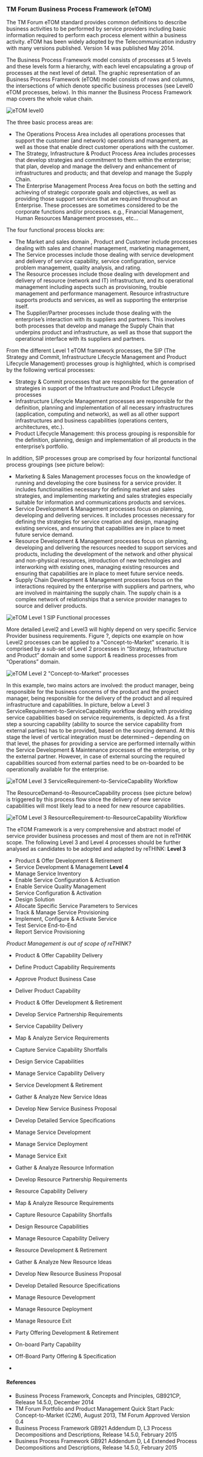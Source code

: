 ### TM Forum Business Process Framework (eTOM)

The TM Forum eTOM standard provides common definitions to describe business activities to be performed by service providers including basic information required to perform each process element within a business activity. eTOM has been widely adopted by the Telecommunication industry with many versions published. Version 14 was published May 2014.

The Business Process Framework model consists of processes at 5 levels and these levels form a hierarchy, with each level encapsulating a group of processes at the next level of detail. The graphic representation of an Business Process Framework (eTOM) model consists of rows and columns, the intersections of which denote specific business processes (see Level0 eTOM processes, below). In this manner the Business Process Framework map covers the whole value chain. 

 ![eTOM level0](eTOM-level0.png)
 
The three basic process areas are:
* The Operations Process Area includes all operations processes that support the customer (and network) operations and management, as well as those that enable direct customer operations with the customer. 
* The Strategy, Infrastructure & Product Process Area includes processes that develop strategies and commitment to them within the enterprise; that plan, develop and manage the delivery and enhancement of infrastructures and products; and that develop and manage the Supply Chain.
* The Enterprise Management Process Area focus on both the setting and achieving of strategic corporate goals and objectives, as well as providing those support services that are required throughout an Enterprise. These processes are sometimes considered to be the corporate functions and/or processes. e.g., Financial Management, Human Resources Management processes, etc… 

The four functional process blocks are:
*	The Market and sales domain , Product and Customer include processes dealing with sales and channel management, marketing management, 
*	The Service processes include those dealing with service development and delivery of service capability, service configuration, service problem management, quality analysis, and rating.
*	The Resource processes include those dealing with development and delivery of resource (network and IT) infrastructure, and its operational management including aspects such as provisioning, trouble management and performance management. Resource infrastructure supports products and services, as well as supporting the enterprise itself.
*	The Supplier/Partner processes include those dealing with the enterprise’s interaction with its suppliers and partners. This involves both processes that develop and manage the Supply Chain that underpins product and infrastructure, as well as those that support the operational interface with its suppliers and partners.

From the different Level 1 eTOM framework processes, the SIP (The Strategy and Commit, Infrastructure Lifecycle Management and Product Lifecycle Management) processes group is highlighted, which is comprised by the following vertical processes:

* Strategy & Commit processes that are responsible for the generation of strategies in support of the Infrastructure and Product Lifecycle processes
* Infrastructure Lifecycle Management processes are responsible for the definition, planning and implementation of all necessary infrastructures (application, computing and network), as well as all other support infrastructures and business capabilities (operations centers, architectures, etc.). 
* Product Lifecycle Management: this process grouping is responsible for the definition, planning, design and implementation of all products in the enterprise’s portfolio.

In addition, SIP processes group are comprised by four horizontal functional process groupings (see picture below):
* Marketing & Sales Management processes focus on the knowledge of running and developing the core business for a service provider. It includes functionalities necessary for defining market and sales strategies, and implementing marketing and sales strategies especially suitable for information and communications products and services.
* Service Development & Management processes focus on planning, developing and delivering services. It includes processes necessary for defining the strategies for service creation and design, managing existing services, and ensuring that capabilities are in place to meet future service demand.
* Resource Development & Management processes focus on planning, developing and delivering the resources needed to support services and products, including the development of the network and other physical and non-physical resources, introduction of new technologies and interworking with existing ones, managing existing resources and ensuring that capabilities are in place to meet future service needs.
* Supply Chain Development & Management processes focus on the interactions required by the enterprise with suppliers and partners, who are involved in maintaining the supply chain. The supply chain is a complex network of relationships that a service provider manages to source and deliver products.

 ![eTOM Level 1 SIP Functional processes](eTOM-SIP_functional_groups_Level1.png)

More detailed Level2 and Level3 will highly depend on very specific Service Provider business requirements. Figure ?, depicts one example on how Level2 processes can be applied to a "Concept-to-Market" scenario. It is comprised by a sub-set of Level 2 processes in “Strategy, Infrastructure and Product” domain and some support & readiness processes from “Operations” domain.

 ![eTOM Level 2 "Concept-to-Market" processes](eTOM-level2-concept-to-market.png)

In this example, two mains actors are involved: the product manager, being responsible for the business concerns of the product and the project manager, being responsible for the delivery of the product and all required infrastructure and capabilities. In picture, below a Level 3 ServiceRequirement-to-ServiceCapability workflow dealing with providing service capabilities based on service requirements, is depicted. As a first step a sourcing capability (ability to source the service capability from external parties) has to be provided, based on the sourcing demand. At this stage the level of vertical integration must be determined – depending on that level, the phases for providing a service are performed internally within the Service Development & Maintenance processes of the enterprise, or by the external partner. However, in case of external sourcing the required capabilities sourced from external parties need to be on-boarded to be operationally available for the enterprise. 

 ![eTOM Level 3 ServiceRequirement-to-ServiceCapability Workflow](eTOM-level3-ServiceRequirement-to-ServiceCapability.png)

The ResourceDemand-to-ResourceCapability process (see picture below) is triggered by this process flow since the delivery of new service capabilities will most likely lead to a need for new resource capabilities.

 ![eTOM Level 3 ResourceRequirement-to-ResourceCapability Workflow](eTOM-level3-ResourceRequirement-to-ResourceCapability.png)

The eTOM Framework is a very comprehensive and abstract model of service provider business processes and most of them are not in reTHINK scope. The following Level 3 and Level 4 processes should be further analysed as candidates to be adopted and adapted by reTHINK:
**Level 3**
* Product & Offer Development & Retirement
* Service Development & Management
**Level 4**
* Manage Service Inventory
* Enable Service Configuration & Activation
* Enable Service Quality Management
* Service Configuration & Activation
* Design Solution
* Allocate Specific Service Parameters to Services
* Track & Manage Service Provisioning
* Implement, Configure & Activate Service
* Test Service End-to-End
* Report Service Provisioning
 
*Product Management is out of scope of reTHINK?*
* Product & Offer Capability Delivery
* Define Product Capability Requirements
* Approve Product Business Case
* Deliver Product Capability
* Product & Offer Development & Retirement

* Develop Service Partnership Requirements
* Service Capability Delivery
* Map & Analyze Service Requirements
* Capture Service Capability Shortfalls
* Design Service Capabilities
* Manage Service Capability Delivery
* Service Development & Retirement
* Gather & Analyze New Service Ideas
* Develop New Service Business Proposal
* Develop Detailed Service Specifications
* Manage Service Development
* Manage Service Deployment
* Manage Service Exit
* Gather & Analyze Resource Information
* Develop Resource Partnership Requirements
* Resource Capability Delivery
* Map & Analyze Resource Requirements
* Capture Resource Capability Shortfalls
* Design Resource Capabilities
* Manage Resource Capability Delivery
* Resource Development & Retirement
* Gather & Analyze New Resource Ideas
* Develop New Resource Business Proposal
* Develop Detailed Resource Specifications
* Manage Resource Development
* Manage Resource Deployment
* Manage Resource Exit
* Party Offering Development & Retirement
* On-board Party Capability
* Off-Board Party Offering & Specification
* 

#### References

* Business Process Framework, Concepts and Principles, GB921CP, Release 14.5.0, December 2014
* TM Forum Portfolio and Product Management Quick Start Pack: Concept-to-Market (C2M), August 2013, TM Forum Approved Version 0.4
* Business Process Framework GB921 Addendum D, L3 Process Decompositions and Descriptions, Release 14.5.0, February 2015
* Business Process Framework GB921 Addendum D, L4 Extended Process Decompositions and Descriptions, Release 14.5.0, February 2015

